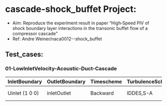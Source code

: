 # cascade-shock_buffet Project:
- Aim: Reproduce the experiment result in paper “High‐Speed PIV of shock boundary layer interactions in the transonic buffet flow of a compressor cascade”
- Ref: Andre Weiner/naca0012--shock_buffet 




## Test_cases:

### 01-LowInletVelocity-Acoustic-Duct-Cascade
InletBoundary |  OutletBoundary | Timescheme   | TurbulenceScheme |  Effeciency |   Info |
|-------------| -------------|  ---------------|----------------- | ---------- |-------|
| Uinlet (1 0 0) | inletOutlet | Backward | IDDES,S-A |  69s,40cores,0.025s,1.0e-6s,97,664 cells  |  |







